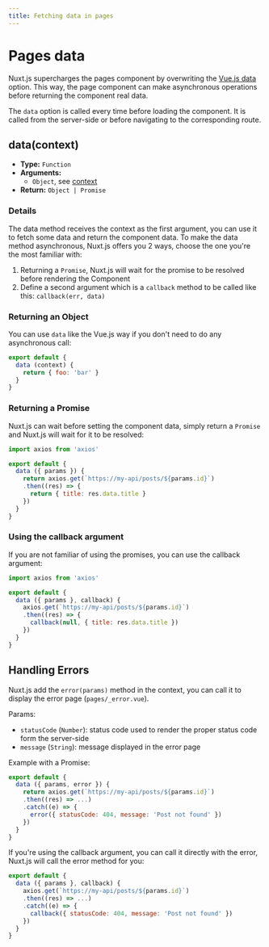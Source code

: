 ```yaml
---
title: Fetching data in pages
---
```


# Pages data

Nuxt.js supercharges the pages component by overwriting the [Vue.js data](https://vuejs.org/v2/api/#data) option. This way, the page component can make asynchronous operations before returning the component real data.

The `data` option is called every time before loading the component. It is called from the server-side or before navigating to the corresponding route.

## data(context)

- **Type:** `Function`
- **Arguments:**
  - `Object`, see [context](/api/pages-context)
- **Return:** `Object | Promise`

### Details

The data method receives the context as the first argument, you can use it to fetch some data and return the component data. To make the data method asynchronous, Nuxt.js offers you 2 ways, choose the one you're the most familiar with:

1. Returning a `Promise`, Nuxt.js will wait for the promise to be resolved before rendering the Component
2. Define a second argument which is a `callback` method to be called like this: `callback(err, data)`

### Returning an Object

You can use `data` like the Vue.js way if you don't need to do any asynchronous call:

```js
export default {
  data (context) {
    return { foo: 'bar' }
  }
}
```

### Returning a Promise

Nuxt.js can wait before setting the component data, simply return a `Promise` and Nuxt.js will wait for it to be resolved:

```js
import axios from 'axios'

export default {
  data ({ params }) {
    return axios.get(`https://my-api/posts/${params.id}`)
    .then((res) => {
      return { title: res.data.title }
    })
  }
}
```

### Using the callback argument

If you are not familiar of using the promises, you can use the callback argument:

```js
import axios from 'axios'

export default {
  data ({ params }, callback) {
    axios.get(`https://my-api/posts/${params.id}`)
    .then((res) => {
      callback(null, { title: res.data.title })
    })
  }
}
```

## Handling Errors

Nuxt.js add the `error(params)` method in the context, you can call it to display the error page (`pages/_error.vue`).

Params:
- `statusCode` (`Number`): status code used to render the proper status code form the server-side
- `message` (`String`): message displayed in the error page

Example with a Promise:
```js
export default {
  data ({ params, error }) {
    return axios.get(`https://my-api/posts/${params.id}`)
    .then((res) => ...)
    .catch((e) => {
      error({ statusCode: 404, message: 'Post not found' })
    })
  }
}
```
If you're using the callback argument, you can call it directly with the error, Nuxt.js will call the error method for you:
```js
export default {
  data ({ params }, callback) {
    axios.get(`https://my-api/posts/${params.id}`)
    .then((res) => ...)
    .catch((e) => {
      callback({ statusCode: 404, message: 'Post not found' })
    })
  }
}
```
